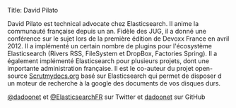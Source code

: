 Title: David Pilato

David Pilato est technical advocate chez Elasticsearch.
Il anime la communauté française depuis un an.
Fidèle des JUG, il a donné une conférence sur le sujet lors de la première édition de Devoxx France en avril 2012.
Il a implémenté un certain nombre de plugins pour l'écosystème Elasticsearch (Rivers RSS, FileSystem et DropBox, Factories Spring).
Il a également implémenté Elasticsearch pour plusieurs projets, dont une importante administration française.
Il est le co-auteur du projet open-source [Scrutmydocs.org][] basé sur Elasticsearch qui permet de disposer d un moteur de recherche à la google des documents de vos disques durs.

[@dadoonet][] et [@ElasticsearchFR][] sur Twitter et [dadoonet] sur GitHub

[Scrutmydocs.org]: http://www.scrutmydocs.org/
[@dadoonet]: https://twitter.com/dadoonet
[@ElasticsearchFR]: https://twitter.com/ElasticsearchFR
[dadoonet]: https://github.com/dadoonet
